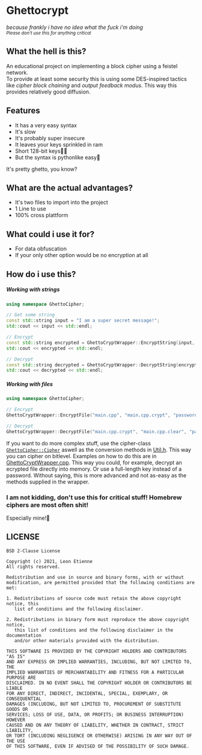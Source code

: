 ﻿# Ghettocrypt
*because frankly i have no idea what the fuck i'm doing*  
<sub>*Please don't use this for anything critical*</sub>

## What the hell is this?
An educational project on implementing a block cipher using a feistel network.  
To provide at least some security this is using some DES-inspired tactics like *cipher block chaining* and *output feedback modus*.
This way this provides relatively good diffusion.

## Features
* It has a very easy syntax
* It's slow
* It's probably super insecure
* It leaves your keys sprinkled in ram
* Short 128-bit keys🤦‍♂️
* But the syntax is pythonlike easy🙇  

It's pretty ghetto, you know?

## What are the actual advantages?
* It's two files to import into the project
* 1 Line to use
* 100% cross plattform

## What could i use it for?
* For data obfuscation
* If your only other option would be no encryption at all

## How do i use this?
##### Working with strings
```c++
using namespace GhettoCipher;

// Get some string
const std::string input = "I am a super secret message!";
std::cout << input << std::endl;

// Encrypt
const std::string encrypted = GhettoCryptWrapper::EncryptString(input, "password1");
std::cout << encrypted << std::endl;

// Decrypt
const std::string decrypted = GhettoCryptWrapper::DecryptString(encrypted, "password1");
std::cout << decrypted << std::endl;
```

##### Working with files
```c++
using namespace GhettoCipher;

// Encrypt
GhettoCryptWrapper::EncryptFile("main.cpp", "main.cpp.crypt", "password1");

// Decrypt
GhettoCryptWrapper::DecryptFile("main.cpp.crypt", "main.cpp.clear", "password1");
```

If you want to do more complex stuff, use the cipher-class [`GhettoCipher::Cipher`](https://github.com/Leonetienne/GhettoCrypt/blob/master/GhettoCrypt/Cipher.h) aswell as the conversion methods in [Util.h](https://github.com/Leonetienne/GhettoCrypt/blob/master/GhettoCrypt/Util.h). This way you can cipher on bitlevel. Examples on how to do this are in [GhettoCryptWrapper.cpp](https://github.com/Leonetienne/GhettoCrypt/blob/master/GhettoCrypt/GhettoCipherWrapper.cpp).
This way you could, for example, decrypt an ecrypted file directly into memory. Or use a full-length key instead of a password.
Without saying, this is more advanced and not as-easy as the methods supplied in the wrapper.

### I am not kidding, don't use this for critical stuff! Homebrew ciphers are most often shit!
Especially mine!🦯

## LICENSE
```
BSD 2-Clause License

Copyright (c) 2021, Leon Etienne
All rights reserved.

Redistribution and use in source and binary forms, with or without
modification, are permitted provided that the following conditions are met:

1. Redistributions of source code must retain the above copyright notice, this
   list of conditions and the following disclaimer.

2. Redistributions in binary form must reproduce the above copyright notice,
   this list of conditions and the following disclaimer in the documentation
   and/or other materials provided with the distribution.

THIS SOFTWARE IS PROVIDED BY THE COPYRIGHT HOLDERS AND CONTRIBUTORS "AS IS"
AND ANY EXPRESS OR IMPLIED WARRANTIES, INCLUDING, BUT NOT LIMITED TO, THE
IMPLIED WARRANTIES OF MERCHANTABILITY AND FITNESS FOR A PARTICULAR PURPOSE ARE
DISCLAIMED. IN NO EVENT SHALL THE COPYRIGHT HOLDER OR CONTRIBUTORS BE LIABLE
FOR ANY DIRECT, INDIRECT, INCIDENTAL, SPECIAL, EXEMPLARY, OR CONSEQUENTIAL
DAMAGES (INCLUDING, BUT NOT LIMITED TO, PROCUREMENT OF SUBSTITUTE GOODS OR
SERVICES; LOSS OF USE, DATA, OR PROFITS; OR BUSINESS INTERRUPTION) HOWEVER
CAUSED AND ON ANY THEORY OF LIABILITY, WHETHER IN CONTRACT, STRICT LIABILITY,
OR TORT (INCLUDING NEGLIGENCE OR OTHERWISE) ARISING IN ANY WAY OUT OF THE USE
OF THIS SOFTWARE, EVEN IF ADVISED OF THE POSSIBILITY OF SUCH DAMAGE.
```
